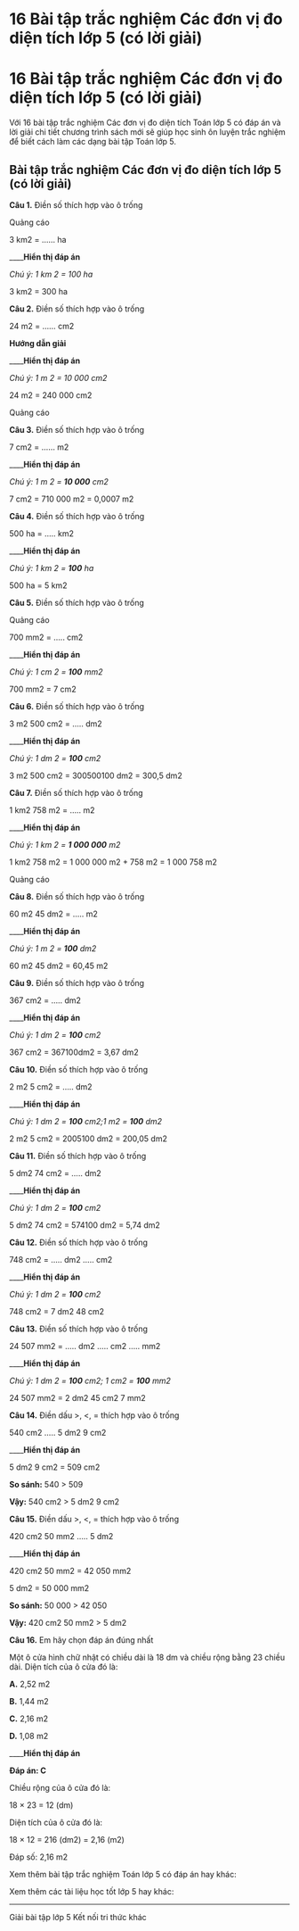 # 16 Bài tập trắc nghiệm Các đơn vị đo diện tích lớp 5 (có lời giải)

# 16 Bài tập trắc nghiệm Các đơn vị đo diện tích lớp 5 (có lời giải)

Với 16 bài tập trắc nghiệm Các đơn vị đo diện tích Toán lớp 5 có đáp án và lời giải chi tiết chương trình sách mới sẽ giúp học sinh ôn luyện trắc nghiệm để biết cách làm các dạng bài tập Toán lớp 5.

##  Bài tập trắc nghiệm Các đơn vị đo diện tích lớp 5 (có lời giải)

**Câu 1.** Điền số thích hợp vào ô trống

Quảng cáo

3 km2 = …… ha

____**Hiển thị đáp án**

_Chú ý: 1 km 2 = 100 ha_

3 km2 = 300 ha

**Câu 2.** Điền số thích hợp vào ô trống

24 m2 = …… cm2

**Hướng dẫn giải**

____**Hiển thị đáp án**

_Chú ý: 1 m 2 = 10 000 cm2_

24 m2 = 240 000 cm2

Quảng cáo

**Câu 3.** Điền số thích hợp vào ô trống

7 cm2 = …… m2

____**Hiển thị đáp án**

_Chú ý: 1 m 2 = **10 000** cm2_

7 cm2 = 710 000 m2 = 0,0007 m2

**Câu 4.** Điền số thích hợp vào ô trống

500 ha = ….. km2

____**Hiển thị đáp án**

_Chú ý: 1 km 2 = **100** ha_

500 ha = 5 km2

**Câu 5.** Điền số thích hợp vào ô trống

Quảng cáo

700 mm2 = ….. cm2

____**Hiển thị đáp án**

_Chú ý: 1 cm 2 = **100** mm2_

700 mm2 = 7 cm2

**Câu 6.** Điền số thích hợp vào ô trống

3 m2 500 cm2 = ….. dm2

____**Hiển thị đáp án**

_Chú ý: 1 dm 2 = **100** cm2_

3 m2 500 cm2 = 300500100 dm2 = 300,5 dm2

**Câu 7.** Điền số thích hợp vào ô trống

1 km2 758 m2 = ….. m2

____**Hiển thị đáp án**

_Chú ý: 1 km 2 = **1 000 000** m2_

1 km2 758 m2 = 1 000 000 m2 \+ 758 m2 = 1 000 758 m2

Quảng cáo

**Câu 8.** Điền số thích hợp vào ô trống

60 m2 45 dm2 = ….. m2

____**Hiển thị đáp án**

_Chú ý: 1 m 2 = **100** dm2_

60 m2 45 dm2 = 60,45 m2

**Câu 9.** Điền số thích hợp vào ô trống

367 cm2 = ….. dm2

____**Hiển thị đáp án**

_Chú ý: 1 dm 2 = **100** cm2_

367 cm2 = 367100dm2 = 3,67 dm2

**Câu 10.** Điền số thích hợp vào ô trống

2 m2 5 cm2 = ….. dm2

____**Hiển thị đáp án**

_Chú ý: 1 dm 2 = **100** cm2;1 m2 = **100** dm2_

2 m2 5 cm2 = 2005100 dm2 = 200,05 dm2

**Câu 11.** Điền số thích hợp vào ô trống

5 dm2 74 cm2 = ….. dm2

____**Hiển thị đáp án**

_Chú ý: 1 dm 2 = **100** cm2_

5 dm2 74 cm2 = 574100 dm2 = 5,74 dm2

**Câu 12.** Điền số thích hợp vào ô trống

748 cm2 = ….. dm2 ….. cm2

____**Hiển thị đáp án**

_Chú ý: 1 dm 2 = **100** cm2_

748 cm2 = 7 dm2 48 cm2

**Câu 13.** Điền số thích hợp vào ô trống

24 507 mm2 = ….. dm2 ….. cm2 ….. mm2

____**Hiển thị đáp án**

_Chú ý: 1 dm 2 = **100** cm2; 1 cm2 = **100** mm2_

24 507 mm2 = 2 dm2 45 cm2 7 mm2

**Câu 14.** Điền dấu >, <, = thích hợp vào ô trống

540 cm2 ….. 5 dm2 9 cm2

____**Hiển thị đáp án**

5 dm2 9 cm2 = 509 cm2

**So sánh:** 540 > 509

**Vậy:** 540 cm2 > 5 dm2 9 cm2

**Câu 15.** Điền dấu >, <, = thích hợp vào ô trống

420 cm2 50 mm2 ….. 5 dm2

____**Hiển thị đáp án**

420 cm2 50 mm2 = 42 050 mm2

5 dm2 = 50 000 mm2

**So sánh:** 50 000 > 42 050

**Vậy:** 420 cm2 50 mm2 > 5 dm2

**Câu 16.** Em hãy chọn đáp án đúng nhất

Một ô cửa hình chữ nhật có chiều dài là 18 dm và chiều rộng bằng 23 chiều dài. Diện tích của ô cửa đó là:

**A.** 2,52 m2

**B.** 1,44 m2

**C.** 2,16 m2

**D.** 1,08 m2

____**Hiển thị đáp án**

**Đáp án: C**

Chiều rộng của ô cửa đó là:

18 × 23 = 12 (dm)

Diện tích của ô cửa đó là:

18 × 12 = 216 (dm2) = 2,16 (m2)

Đáp số: 2,16 m2

Xem thêm bài tập trắc nghiệm Toán lớp 5 có đáp án hay khác:

Xem thêm các tài liệu học tốt lớp 5 hay khác:

* * *

Giải bài tập lớp 5 Kết nối tri thức khác

